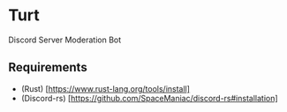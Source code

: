 # Turt

Discord Server Moderation Bot

## Requirements

- (Rust) [https://www.rust-lang.org/tools/install]
- (Discord-rs) [https://github.com/SpaceManiac/discord-rs#installation]
